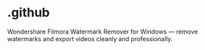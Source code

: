 # .github
Wondershare Filmora Watermark Remover for Windows — remove watermarks and export videos cleanly and professionally.
